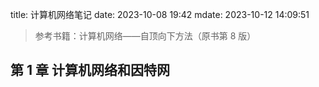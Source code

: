 title: 计算机网络笔记
date: 2023-10-08 19:42
mdate: 2023-10-12 14:09:51

>  参考书籍：计算机网络——自顶向下方法（原书第 8 版）

##  第 1 章 计算机网络和因特网